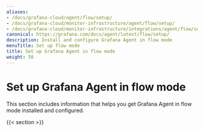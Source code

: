 ```yaml
---
aliases:
- /docs/grafana-cloud/agent/flow/setup/
- /docs/grafana-cloud/monitor-infrastructure/agent/flow/setup/
- /docs/grafana-cloud/monitor-infrastructure/integrations/agent/flow/setup/
canonical: https://grafana.com/docs/agent/latest/flow/setup/
description: Install and configure Grafana Agent in flow mode
menuTitle: Set up flow mode
title: Set up Grafana Agent in flow mode
weight: 50
---
```


# Set up Grafana Agent in flow mode

This section includes information that helps you get Grafana Agent in flow mode installed and configured.

{{< section >}}
